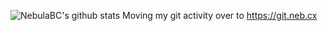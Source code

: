 ![NebulaBC's github stats](https://github-readme-stats.vercel.app/api?username=nebulabc&show_icons=true&theme=radical)
Moving my git activity over to https://git.neb.cx
